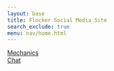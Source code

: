 ```yaml
---
layout: base
title: Flocker Social Media Site
search_exclude: true
menu: nav/home.html
---
```


<!-- Section for Mechanics and Post -->
<div class="flex justify-center mt-8">
    <div class="w-1/2 h-96 bg-mechanics bg-cover bg-center flex items-center justify-center">
        <a href="mechanics.html" class="bg-blue-500 text-white py-2 px-4 rounded text-center">Mechanics</a> <!-- Link to Mechanics page -->
    </div>
    <div class="w-1/2 h-96 bg-post bg-cover bg-center flex items-center justify-center">
        <a href="{{site.baseurl}}/chat" class="bg-green-500 text-white py-2 px-4 rounded text-center">Chat</a> <!-- Link to Post page -->
    </div>
</div>

<style>
    .bg-mechanics {
        background-image: url("https://st5.depositphotos.com/2544079/66999/v/450/depositphotos_669994934-stock-illustration-car-mechanic-car-service-checking.jpg"); /* Replace with your mechanics background image path */
    }
    .bg-post {
        background-image: url('https://bpb-us-w2.wpmucdn.com/voices.uchicago.edu/dist/8/90/files/2019/11/feedback-smallcanvas-1080x675.png'); /* Replace with your post background image path */
    }
</style>
